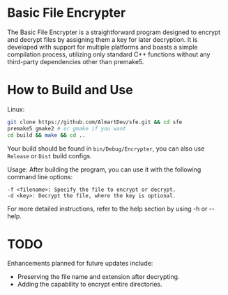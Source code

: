 # Basic File Encrypter
The Basic File Encrypter is a straightforward program designed to encrypt and decrypt files by assigning them a key for later decryption. It is developed with support for multiple platforms and boasts a simple compilation process, utilizing only standard C++ functions without any third-party dependencies other than premake5.
# How to Build and Use
Linux:
```sh
git clone https://github.com/AlmartDev/sfe.git && cd sfe
premake5 gmake2 # or gmake if you want
cd build && make && cd ..
```
Your build should be found in ```bin/Debug/Encrypter```, you can also use ```Release``` or ```Dist``` build configs.

Usage:
After building the program, you can use it with the following command line options:

    -f <filename>: Specify the file to encrypt or decrypt.
    -d <key>: Decrypt the file, where the key is optional.

For more detailed instructions, refer to the help section by using -h or --help.
# TODO
Enhancements planned for future updates include:
- Preserving the file name and extension after decrypting.
- Adding the capability to encrypt entire directories.
